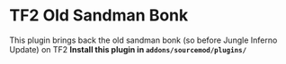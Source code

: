 # TF2 Old Sandman Bonk
This plugin brings back the old sandman bonk (so before Jungle Inferno Update) on TF2
**Install this plugin in `addons/sourcemod/plugins/`**

